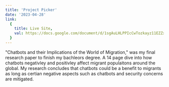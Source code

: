 ```yaml
---
title: 'Project Picker'
date: '2023-04-28'
link:
  {
    title: Live Site,
    val: https://docs.google.com/document/d/1sgAuLHLPPIcCwTozkayz11EZZxEpNr6HSMLp1gSaKaY/edit?usp=sharing,
  }
---
```


"Chatbots and their Implications of the World of Migration," was my final research paper to finish my bachleors degree. A 14 page dive into how chatbots negativley and positivley affect migrant populaitons around the global. My research concludes that chatbots could be a benefit to migrants as long as certian negative aspects such as chatbots and security concerns are mitigated.
